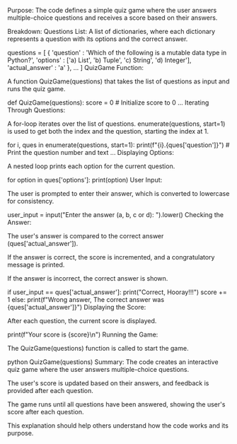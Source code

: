 Purpose:
The code defines a simple quiz game where the user answers multiple-choice questions and receives a score based on their answers.

Breakdown:
Questions List:
A list of dictionaries, where each dictionary represents a question with its options and the correct answer.

questions = [
    {
        'question' : 'Which of the following is a mutable data type in Python?',
        'options' : ['a) List', 'b) Tuple', 'c) String', 'd) Integer'],
        'actual_answer' : 'a'
    },
    ...
]
QuizGame Function:

A function QuizGame(questions) that takes the list of questions as input and runs the quiz game.

def QuizGame(questions):
    score = 0  # Initialize score to 0
    ...
Iterating Through Questions:

A for-loop iterates over the list of questions. enumerate(questions, start=1) is used to get both the index and the question, starting the index at 1.

for i, ques in enumerate(questions, start=1):
    print(f"{i}.{ques['question']}")  # Print the question number and text
    ...
Displaying Options:

A nested loop prints each option for the current question.

for option in ques['options']:
    print(option)
User Input:

The user is prompted to enter their answer, which is converted to lowercase for consistency.

user_input = input("Enter the answer (a, b, c or d): ").lower()
Checking the Answer:

The user's answer is compared to the correct answer (ques['actual_answer']).

If the answer is correct, the score is incremented, and a congratulatory message is printed.

If the answer is incorrect, the correct answer is shown.

if user_input == ques['actual_answer']:
    print("Correct, Hooray!!!")
    score += 1
else:
    print(f"Wrong answer, The correct answer was {ques['actual_answer']}")
Displaying the Score:

After each question, the current score is displayed.

print(f"Your score is {score}\n")
Running the Game:

The QuizGame(questions) function is called to start the game.

python
QuizGame(questions)
Summary:
The code creates an interactive quiz game where the user answers multiple-choice questions.

The user's score is updated based on their answers, and feedback is provided after each question.

The game runs until all questions have been answered, showing the user's score after each question.

This explanation should help others understand how the code works and its purpose.
